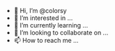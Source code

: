 - 👋 Hi, I’m @colorsy
- 👀 I’m interested in ...
- 🌱 I’m currently learning ...
- 💞️ I’m looking to collaborate on ...
- 📫 How to reach me ...

<!---
colorsy/colorsy is a ✨ special ✨ repository because its `README.md` (this file) appears on your GitHub profile.
You can click the Preview link to take a look at your changes.
--->

